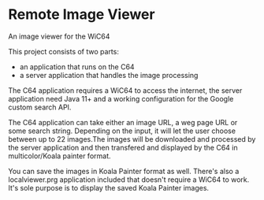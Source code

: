 # Remote Image Viewer
An image viewer for the WiC64

This project consists of two parts:

* an application that runs on the C64
* a server application that handles the image processing

The C64 application requires a WiC64 to access the internet, the server application need Java 11+ and a working configuration for the Google custom search API.

The C64 application can take either an image URL, a weg page URL or some search string. Depending on the input, it will let the user choose between up to 22 images.The images will be downloaded and processed by the server application and then transfered and displayed by the C64 in multicolor/Koala painter format.


You can save the images in Koala Painter format as well. There's also a localviewer.prg application included that doesn't require a WiC64 to work. It's sole purpose is to display the saved Koala Painter images.
